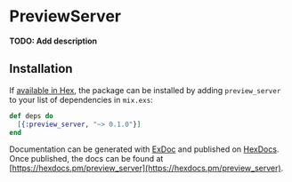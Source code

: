 # PreviewServer

**TODO: Add description**

## Installation

If [available in Hex](https://hex.pm/docs/publish), the package can be installed
by adding `preview_server` to your list of dependencies in `mix.exs`:

```elixir
def deps do
  [{:preview_server, "~> 0.1.0"}]
end
```

Documentation can be generated with [ExDoc](https://github.com/elixir-lang/ex_doc)
and published on [HexDocs](https://hexdocs.pm). Once published, the docs can
be found at [https://hexdocs.pm/preview_server](https://hexdocs.pm/preview_server).

